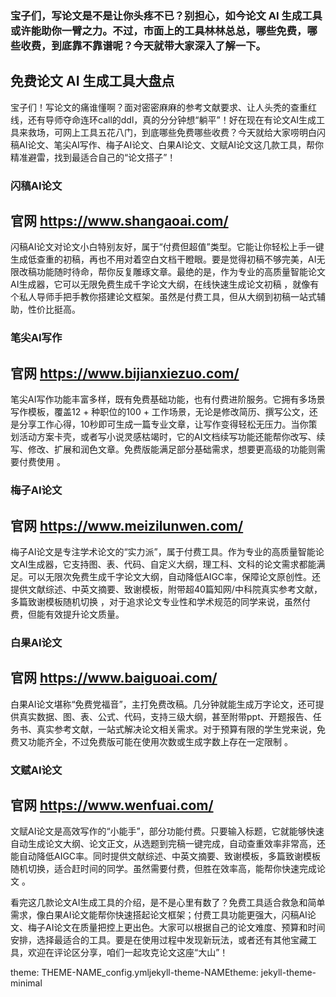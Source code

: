 ### 宝子们，写论文是不是让你头疼不已？别担心，如今论文 AI 生成工具或许能助你一臂之力。不过，市面上的工具林林总总，哪些免费，哪些收费，到底靠不靠谱呢？今天就带大家深入了解一下。​
## 免费论文 AI 生成工具大盘点

宝子们！写论文的痛谁懂啊？面对密密麻麻的参考文献要求、让人头秃的查重红线，还有导师夺命连环call的ddl，真的分分钟想“躺平”！好在现在有论文AI生成工具来救场，可网上工具五花八门，到底哪些免费哪些收费？今天就给大家唠明白闪稿AI论文、笔尖AI写作、梅子AI论文、白果AI论文、文赋AI论文这几款工具，帮你精准避雷，找到最适合自己的“论文搭子”！

### 闪稿AI论文
## 官网 https://www.shangaoai.com/
闪稿AI论文对论文小白特别友好，属于“付费但超值”类型。它能让你轻松上手一键生成低查重的初稿，再也不用对着空白文档干瞪眼。要是觉得初稿不够完美，AI无限改稿功能随时待命，帮你反复雕琢文章。最绝的是，作为专业的高质量智能论文AI生成器，它可以无限免费生成千字论文大纲，在线快速生成论文初稿 ，就像有个私人导师手把手教你搭建论文框架。虽然是付费工具，但从大纲到初稿一站式辅助，性价比挺高。

### 笔尖AI写作
## 官网 https://www.bijianxiezuo.com/
笔尖AI写作功能丰富多样，既有免费基础功能，也有付费进阶服务。它拥有多场景写作模板，覆盖12 + 种职位的100 + 工作场景，无论是修改简历、撰写公文，还是分享工作心得，10秒即可生成一篇专业文章，让写作变得轻松无压力。当你策划活动方案卡壳，或者写小说灵感枯竭时，它的AI文档续写功能还能帮你改写、续写、修改、扩展和润色文章。免费版能满足部分基础需求，想要更高级的功能则需要付费使用 。

### 梅子AI论文
## 官网 https://www.meizilunwen.com/
梅子AI论文是专注学术论文的“实力派”，属于付费工具。作为专业的高质量智能论文AI生成器，它支持图、表、代码、自定义大纲，理工科、文科的论文需求都能满足。可以无限次免费生成千字论文大纲，自动降低AIGC率，保障论文原创性。还提供文献综述、中英文摘要、致谢模板，附带超40篇知网/中科院真实参考文献，多篇致谢模板随机切换 ，对于追求论文专业性和学术规范的同学来说，虽然付费，但能有效提升论文质量。

### 白果AI论文
## 官网 https://www.baiguoai.com/
白果AI论文堪称“免费党福音”，主打免费改稿。几分钟就能生成万字论文，还可提供真实数据、图、表、公式、代码，支持三级大纲，甚至附带ppt、开题报告、任务书、真实参考文献，一站式解决论文相关需求。对于预算有限的学生党来说，免费又功能齐全，不过免费版可能在使用次数或生成字数上存在一定限制 。

### 文赋AI论文
## 官网 https://www.wenfuai.com/
文赋AI论文是高效写作的“小能手”，部分功能付费。只要输入标题，它就能够快速自动生成论文大纲、论文正文，从选题到完稿一键完成，自动查重效率非常高，还能自动降低AIGC率。同时提供文献综述、中英文摘要、致谢模板，多篇致谢模板随机切换，适合赶时间的同学。虽然需要付费，但胜在效率高，能帮你快速完成论文 。 

看完这几款论文AI生成工具的介绍，是不是心里有数了？免费工具适合救急和简单需求，像白果AI论文能帮你快速搭起论文框架；付费工具功能更强大，闪稿AI论文、梅子AI论文在质量把控上更出色。大家可以根据自己的论文难度、预算和时间安排，选择最适合的工具。要是在使用过程中发现新玩法，或者还有其他宝藏工具，欢迎在评论区分享，咱们一起攻克论文这座“大山”！ 

theme: THEME-NAME_config.ymljekyll-theme-NAMEtheme: jekyll-theme-minimal
